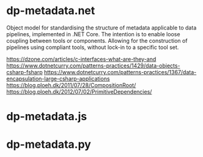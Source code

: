 # dp-metadata.net

Object model for standardising the structure of metadata applicable to data pipelines, implemented in .NET Core.
The intention is to enable loose coupling between tools or components. Allowing for the construction of pipelines using compliant tools, without lock-in to a specific tool set.


https://dzone.com/articles/c-interfaces-what-are-they-and
https://www.dotnetcurry.com/patterns-practices/1429/data-objects-csharp-fsharp
https://www.dotnetcurry.com/patterns-practices/1367/data-encapsulation-large-csharp-applications
https://blog.ploeh.dk/2011/07/28/CompositionRoot/
https://blog.ploeh.dk/2012/07/02/PrimitiveDependencies/




# dp-metadata.js


# dp-metadata.py

